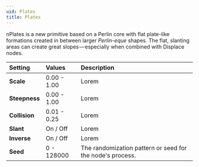 ```yaml
---
uid: Plates
title: Plates
---
```


nPlates is a new primitive based on a Perlin core with flat plate-like formations created in between larger *Perlin-eque* shapes. The flat, slanting areas can create great slopes — especially when combined with Displace nodes.


| Setting       | Values      | Description                                               |
| :------------ | :---------- | :-------------------------------------------------------- |
| **Scale**     | 0.00 - 1.00 | Lorem                                                     |
| **Steepness** | 0.00 - 1.00 | Lorem                                                     |
| **Collision** | 0.01 - 0.25 | Lorem                                                     |
| **Slant**     | On / Off    | Lorem                                                     |
| **Inverse**   | On / Off    | Lorem                                                     |
| **Seed**      | 0 - 128000  | The randomization pattern or seed for the node's process. |



